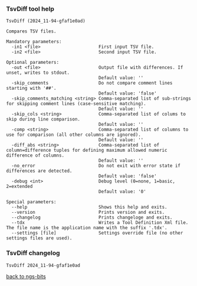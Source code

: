 ### TsvDiff tool help
	TsvDiff (2024_11-94-gfaf1e0ad)
	
	Compares TSV files.
	
	Mandatory parameters:
	  -in1 <file>                      First input TSV file.
	  -in2 <file>                      Second input TSV file.
	
	Optional parameters:
	  -out <file>                      Output file with differences. If unset, writes to stdout.
	                                   Default value: ''
	  -skip_comments                   Do not compare comment lines starting with '##'.
	                                   Default value: 'false'
	  -skip_comments_matching <string> Comma-separated list of sub-strings for skipping comment lines (case-sensitive matching).
	                                   Default value: ''
	  -skip_cols <string>              Comma-separated list of colums to skip during line comparison.
	                                   Default value: ''
	  -comp <string>                   Comma-separated list of columns to use for comparison (all other columns are ignored).
	                                   Default value: ''
	  -diff_abs <string>               Comma-separated list of column=difference tuples for defining maximum allowed numeric difference of columns.
	                                   Default value: ''
	  -no_error                        Do not exit with error state if differences are detected.
	                                   Default value: 'false'
	  -debug <int>                     Debug level (0=none, 1=basic, 2=extended
	                                   Default value: '0'
	
	Special parameters:
	  --help                           Shows this help and exits.
	  --version                        Prints version and exits.
	  --changelog                      Prints changeloge and exits.
	  --tdx                            Writes a Tool Definition Xml file. The file name is the application name with the suffix '.tdx'.
	  --settings [file]                Settings override file (no other settings files are used).
	
### TsvDiff changelog
	TsvDiff 2024_11-94-gfaf1e0ad
	
[back to ngs-bits](https://github.com/imgag/ngs-bits)